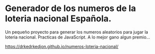 # Generador de los numeros de la loteria nacional Española.

Un pequeño proyecto para generar los numeros aleatorios para jugar la loteria nacional.
Practicas de JavaScript. A lo mejor gano algun premio...

https://drkedrkedjon.github.io/numeros-loteria-nacional/
